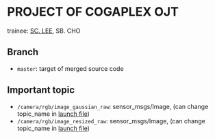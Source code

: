 # PROJECT OF COGAPLEX OJT
trainee: [SC. LEE](https://github.com/LeeSC427), SB. CHO

## Branch
* `master`: target of merged source code

## Important topic
* `/camera/rgb/image_gaussian_raw`: sensor_msgs/Image, (can change topic_name in [launch file](https://github.com/LeeSC427/ojt_project/blob/master/src/visualizer/launch/visualizer_OJT.launch))
* `/camera/rgb/image_resized_raw`: sensor_msgs/Image, (can change topic_name in [launch file](https://github.com/LeeSC427/ojt_project/blob/master/src/visualizer/launch/visualizer_OJT.launch))
